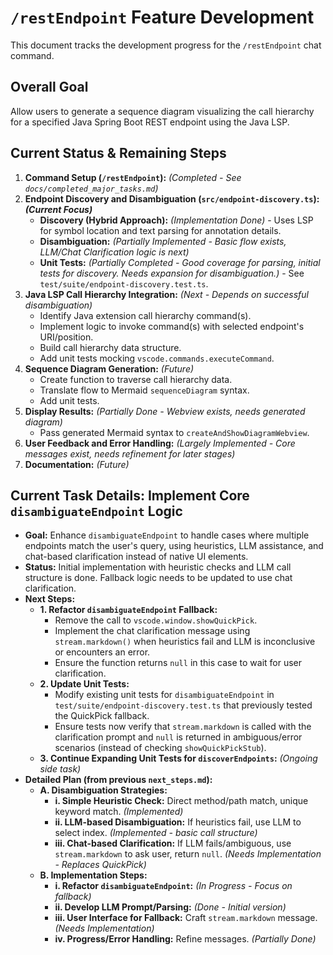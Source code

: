 # `/restEndpoint` Feature Development

This document tracks the development progress for the `/restEndpoint` chat command.

## Overall Goal

Allow users to generate a sequence diagram visualizing the call hierarchy for a specified Java Spring Boot REST endpoint using the Java LSP.

## Current Status & Remaining Steps

1.  **Command Setup (`/restEndpoint`):** *(Completed - See `docs/completed_major_tasks.md`)*
2.  **Endpoint Discovery and Disambiguation (`src/endpoint-discovery.ts`):** ***(Current Focus)***
    *   **Discovery (Hybrid Approach):** *(Implementation Done)* - Uses LSP for symbol location and text parsing for annotation details.
    *   **Disambiguation:** *(Partially Implemented - Basic flow exists, LLM/Chat Clarification logic is next)*
    *   **Unit Tests:** *(Partially Completed - Good coverage for parsing, initial tests for discovery. Needs expansion for disambiguation.)* - See `test/suite/endpoint-discovery.test.ts`.
3.  **Java LSP Call Hierarchy Integration:** *(Next - Depends on successful disambiguation)*
    *   Identify Java extension call hierarchy command(s).
    *   Implement logic to invoke command(s) with selected endpoint's URI/position.
    *   Build call hierarchy data structure.
    *   Add unit tests mocking `vscode.commands.executeCommand`.
4.  **Sequence Diagram Generation:** *(Future)*
    *   Create function to traverse call hierarchy data.
    *   Translate flow to Mermaid `sequenceDiagram` syntax.
    *   Add unit tests.
5.  **Display Results:** *(Partially Done - Webview exists, needs generated diagram)*
    *   Pass generated Mermaid syntax to `createAndShowDiagramWebview`.
6.  **User Feedback and Error Handling:** *(Largely Implemented - Core messages exist, needs refinement for later stages)*
7.  **Documentation:** *(Future)*

## Current Task Details: Implement Core `disambiguateEndpoint` Logic

*   **Goal:** Enhance `disambiguateEndpoint` to handle cases where multiple endpoints match the user's query, using heuristics, LLM assistance, and chat-based clarification instead of native UI elements.
*   **Status:** Initial implementation with heuristic checks and LLM call structure is done. Fallback logic needs to be updated to use chat clarification.
*   **Next Steps:**
    *   **1. Refactor `disambiguateEndpoint` Fallback:**
        *   Remove the call to `vscode.window.showQuickPick`.
        *   Implement the chat clarification message using `stream.markdown()` when heuristics fail and LLM is inconclusive or encounters an error.
        *   Ensure the function returns `null` in this case to wait for user clarification.
    *   **2. Update Unit Tests:**
        *   Modify existing unit tests for `disambiguateEndpoint` in `test/suite/endpoint-discovery.test.ts` that previously tested the QuickPick fallback.
        *   Ensure tests now verify that `stream.markdown` is called with the clarification prompt and `null` is returned in ambiguous/error scenarios (instead of checking `showQuickPickStub`).
    *   **3. Continue Expanding Unit Tests for `discoverEndpoints`:** *(Ongoing side task)*
*   **Detailed Plan (from previous `next_steps.md`):**
    *   **A. Disambiguation Strategies:**
        *   **i. Simple Heuristic Check:** Direct method/path match, unique keyword match. *(Implemented)*
        *   **ii. LLM-based Disambiguation:** If heuristics fail, use LLM to select index. *(Implemented - basic call structure)*
        *   **iii. Chat-based Clarification:** If LLM fails/ambiguous, use `stream.markdown` to ask user, return `null`. *(Needs Implementation - Replaces QuickPick)*
    *   **B. Implementation Steps:**
        *   **i. Refactor `disambiguateEndpoint`:** *(In Progress - Focus on fallback)*
        *   **ii. Develop LLM Prompt/Parsing:** *(Done - Initial version)*
        *   **iii. User Interface for Fallback:** Craft `stream.markdown` message. *(Needs Implementation)*
        *   **iv. Progress/Error Handling:** Refine messages. *(Partially Done)*